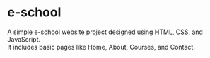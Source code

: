# e-school
A simple e-school website project designed using HTML, CSS, and JavaScript.<br> It includes basic pages like Home, About, Courses, and Contact.
